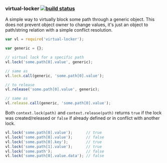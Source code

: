 ### virtual-locker [![build status](https://travis-ci.org/WebReflection/virtual-locker.svg)](https://travis-ci.org/WebReflection/virtual-locker)

A simple way to virtually block some path through a generic object.
This does not prevent object owner to change values, it's just an object to path/string relation with a simple conflict resolution.

```js
var vl = require('virtual-locker');

var generic = {};

// virtual lock for a specific path
vl.lock('some.path[0].value', generic);

// same as
vl.lock.call(generic, 'some.path[0].value');

// to release
vl.release('some.path[0].value', generic);

// same as
vl.release.call(generic, 'some.path[0].value');
```

Both `context.lock(path)` and `context.release(path)` returns `true` if the lock was created/released or `false` if already defined or in conflict with another lock.

```js
vl.lock('some.path[0].value');      // true
vl.lock('some.path[0].value');      // false
vl.lock('some.path[0].key');        // true
vl.lock('some.path[1].value');      // true
vl.lock('some.path');               // false
vl.lock('some.path[0].value.data'); // false
```